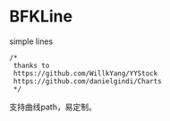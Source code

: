 # BFKLine
simple lines
```
/*
 thanks to
 https://github.com/WillkYang/YYStock 
 https://github.com/danielgindi/Charts
 */
 ```
 
支持曲线path，易定制。


